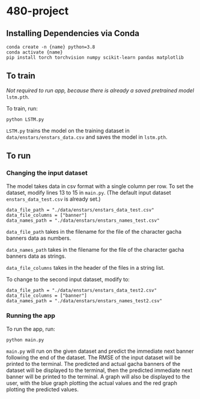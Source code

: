 # 480-project
## Installing Dependencies via Conda
```
conda create -n {name} python=3.8
conda activate {name}
pip install torch torchvision numpy scikit-learn pandas matplotlib
```

## To train
*Not required to run app, because there is already a saved pretrained model* `lstm.pth`.

To train, run:
```
python LSTM.py
```

`LSTM.py` trains the model on the training dataset in `data/enstars/enstars_data.csv` and saves the model in `lstm.pth`.

## To run
### Changing the input dataset
The model takes data in csv format with a single column per row. To set the dataset, modify lines 13 to 15 in `main.py`. (The default input dataset `enstars_data_test.csv` is already set.)

```
data_file_path = "./data/enstars/enstars_data_test.csv"
data_file_columns = ["banner"]
data_names_path = "./data/enstars/enstars_names_test.csv"
```

`data_file_path` takes in the filename for the file of the character gacha banners data as numbers.

`data_names_path` takes in the filename for the file of the character gacha banners data as strings.

`data_file_columns` takes in the header of the files in a string list.

To change to the second input dataset, modify to:

```
data_file_path = "./data/enstars/enstars_data_test2.csv"
data_file_columns = ["banner"]
data_names_path = "./data/enstars/enstars_names_test2.csv"
```

### Running the app
To run the app, run:
```
python main.py
```

`main.py` will run on the given dataset and predict the immediate next banner following the end of the dataset. The RMSE of the input dataset will be printed to the terminal. The predicted and actual gacha banners of the dataset will be displayed to the terminal, then the predicted immediate next banner will be printed to the terminal. A graph will also be displayed to the user, with the blue graph plotting the actual values and the red graph plotting the predicted values.